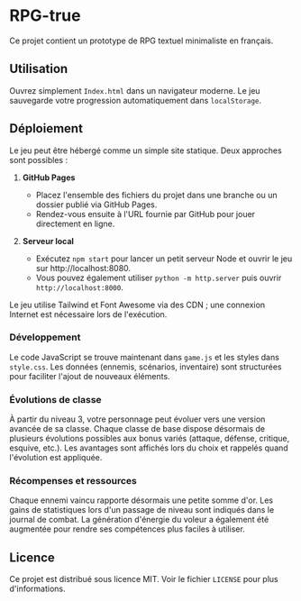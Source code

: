 # RPG-true

Ce projet contient un prototype de RPG textuel minimaliste en français.

## Utilisation

Ouvrez simplement `Index.html` dans un navigateur moderne. Le jeu sauvegarde
votre progression automatiquement dans `localStorage`.

## Déploiement

Le jeu peut être hébergé comme un simple site statique. Deux approches sont
possibles :

1. **GitHub Pages**
   - Placez l'ensemble des fichiers du projet dans une branche ou un dossier
     publié via GitHub Pages.
   - Rendez-vous ensuite à l'URL fournie par GitHub pour jouer directement en
     ligne.

2. **Serveur local**
   - Exécutez `npm start` pour lancer un petit serveur Node et ouvrir le jeu sur http://localhost:8080.
   - Vous pouvez également utiliser `python -m http.server` puis ouvrir `http://localhost:8000`.

Le jeu utilise Tailwind et Font Awesome via des CDN ; une connexion Internet est
nécessaire lors de l'exécution.

### Développement

Le code JavaScript se trouve maintenant dans `game.js` et les styles dans `style.css`.
Les données (ennemis, scénarios, inventaire) sont structurées pour faciliter l'ajout
de nouveaux éléments.

### Évolutions de classe

À partir du niveau 3, votre personnage peut évoluer vers une version avancée de sa
classe. Chaque classe de base dispose désormais de plusieurs évolutions possibles
aux bonus variés (attaque, défense, critique, esquive, etc.). Les avantages sont
affichés lors du choix et rappelés quand l'évolution est appliquée.

### Récompenses et ressources

Chaque ennemi vaincu rapporte désormais une petite somme d'or. Les gains de
statistiques lors d'un passage de niveau sont indiqués dans le journal de
combat. La génération d'énergie du voleur a également été augmentée pour rendre
ses compétences plus faciles à utiliser.

## Licence

Ce projet est distribué sous licence MIT. Voir le fichier `LICENSE` pour plus
d'informations.
